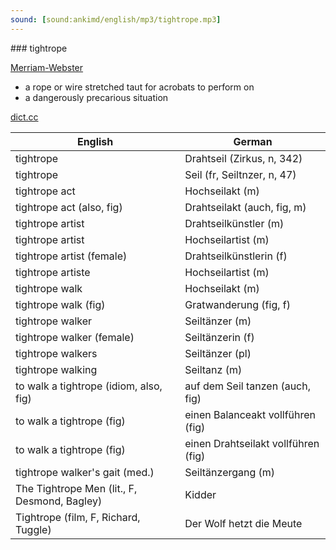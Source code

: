 ```yaml
---
sound: [sound:ankimd/english/mp3/tightrope.mp3]
---
```


\### tightrope

[Merriam-Webster](https://www.merriam-webster.com/dictionary/tightrope)

- a rope or wire stretched taut for acrobats to perform on
- a dangerously precarious situation

[dict.cc](https://www.dict.cc/tightrope)

| English        | German       |
| -------------- | ------------ |
| tightrope | Drahtseil (Zirkus, n, 342) |
| tightrope | Seil (fr, Seiltnzer, n, 47) |
| tightrope act | Hochseilakt (m) |
| tightrope act (also, fig) | Drahtseilakt (auch, fig, m) |
| tightrope artist | Drahtseilkünstler (m) |
| tightrope artist | Hochseilartist (m) |
| tightrope artist (female) | Drahtseilkünstlerin (f) |
| tightrope artiste | Hochseilartist (m) |
| tightrope walk | Hochseilakt (m) |
| tightrope walk (fig) | Gratwanderung (fig, f) |
| tightrope walker | Seiltänzer (m) |
| tightrope walker (female) | Seiltänzerin (f) |
| tightrope walkers | Seiltänzer (pl) |
| tightrope walking | Seiltanz (m) |
| to walk a tightrope (idiom, also, fig) | auf dem Seil tanzen (auch, fig) |
| to walk a tightrope (fig) | einen Balanceakt vollführen (fig) |
| to walk a tightrope (fig) | einen Drahtseilakt vollführen (fig) |
| tightrope walker's gait (med.) | Seiltänzergang (m) |
| The Tightrope Men (lit., F, Desmond, Bagley) | Kidder |
| Tightrope (film, F, Richard, Tuggle) | Der Wolf hetzt die Meute |
